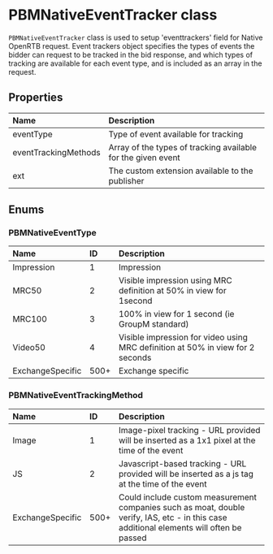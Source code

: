 # PBMNativeEventTracker class

`PBMNativeEventTracker` class is used to setup 'eventtrackers' field for Native OpenRTB request. Event trackers object specifies the types of events the bidder can request to be tracked in the bid response, and which types of tracking are available for each event type, and is included as an array in the request.

## Properties

| Name                 | Description                                                  |
|:---------------------|:-------------------------------------------------------------|
| eventType            | Type of event available for tracking                         |
| eventTrackingMethods | Array of the types of tracking available for the given event |
| ext                  | The custom extension available to the publisher |


## Enums

### PBMNativeEventType
| Name             | ID   | Description                                                                    |
|:-----------------|:-----|:-------------------------------------------------------------------------------|
| Impression       | 1    | Impression                                                                     |
| MRC50            | 2    | Visible impression using MRC definition at 50% in view for 1second             |
| MRC100           | 3    | 100% in view for 1 second (ie GroupM  standard)                                |
| Video50          | 4    | Visible impression for video using MRC definition at 50% in view for 2 seconds |
| ExchangeSpecific | 500+ | Exchange specific                                                              |

### PBMNativeEventTrackingMethod

| Name   | ID   | Description                                                                                                                               |
|:-------|:-----|:------------------------------------------------------------------------------------------------------------------------------------------|
| Image             | 1    | Image-pixel tracking - URL provided will be inserted as a 1x1 pixel at the time of the event                                              |
| JS                | 2    | Javascript-based tracking - URL provided will be inserted as a js tag at the time of the event                                            |
| ExchangeSpecific  | 500+ | Could include custom  measurement companies such as moat, double verify, IAS, etc - in this case additional elements will often be passed |
